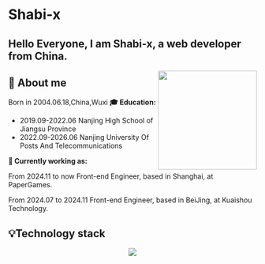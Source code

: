 ﻿# Shabi-x

<h2>Hello Everyone, I am Shabi-x, a web developer from China.</h2>

<img align='right' src='https://user-images.githubusercontent.com/5713670/87202985-820dcb80-c2b6-11ea-9f56-7ec461c497c3.gif' width='200"'>

## 👯 About me

Born in 2004.06.18,China,Wuxi
**🎓 Education:**


- 2019.09-2022.06 Nanjing High School of Jiangsu Province
- 2022.09-2026.06 Nanjing University Of Posts And Telecommunications

**💼 Currently working as:**

From 2024.11 to now
Front-end Engineer, based in Shanghai, at PaperGames.

From 2024.07 to 2024.11
Front-end Engineer, based in BeiJing, at Kuaishou Technology.

<!-- **🪁 Personal Blog:**

[Wall-e の Paradise](https://www.qirencloud.com) -->

## 💡Technology stack

<p align="center">
  <a href="https://skillicons.dev">
    <img src="https://skillicons.dev/icons?i=git,vscode,react,js,ts,sass,webpack,nodejs,nestjs,md,vite,graphql,pnpm,redux" />
  </a>
</p>

<!-- **📫  Reach me at:** -->
